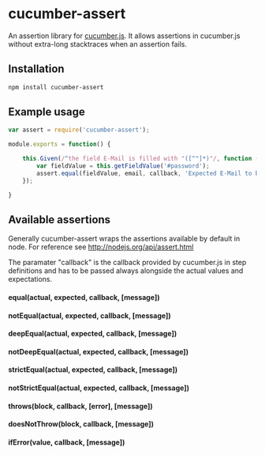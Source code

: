 cucumber-assert
===============
An assertion library for [cucumber.js](https://github.com/cucumber/cucumber-js). It allows assertions in cucumber.js without extra-long stacktraces when an assertion fails.

## Installation
~~~ bash
npm install cucumber-assert
~~~

## Example usage
```javascript
var assert = require('cucumber-assert');

module.exports = function() {

	this.Given(/^the field E-Mail is filled with "([^"]*)"/, function (email, callback) {
		var fieldValue = this.getFieldValue('#password');
		assert.equal(fieldValue, email, callback, 'Expected E-Mail to be ' + email);
	});

}
```

## Available assertions
Generally cucumber-assert wraps the assertions available by default in node. For reference see http://nodejs.org/api/assert.html

The paramater "callback" is the callback provided by cucumber.js in step definitions and has to be passed always alongside the actual values and expectations.

#### equal(actual, expected, callback, [message])
#### notEqual(actual, expected, callback, [message])
#### deepEqual(actual, expected, callback, [message])
#### notDeepEqual(actual, expected, callback, [message])
#### strictEqual(actual, expected, callback, [message])
#### notStrictEqual(actual, expected, callback, [message])
#### throws(block, callback, [error], [message])
#### doesNotThrow(block, callback, [message])
#### ifError(value, callback, [message])
